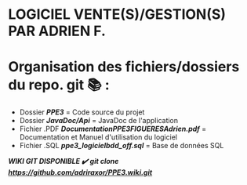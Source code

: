 # LOGICIEL VENTE(S)/GESTION(S) PAR ADRIEN F.

# **Organisation des fichiers/dossiers du repo. git 📚 :**

  - Dossier ***PPE3*** = Code source du projet
  - Dossier ***JavaDoc/Api*** = JavaDoc de l'application 
  - Fichier .PDF ***DocumentationPPE3FIGUERESAdrien.pdf*** = Documentation et Manuel d'utilisation du logiciel
  - Fichier .SQL ***ppe3_logicielbdd_off.sql*** = Base de données SQL


***WIKI GIT DISPONIBLE ✔️***
***git clone https://github.com/adriraxor/PPE3.wiki.git***
